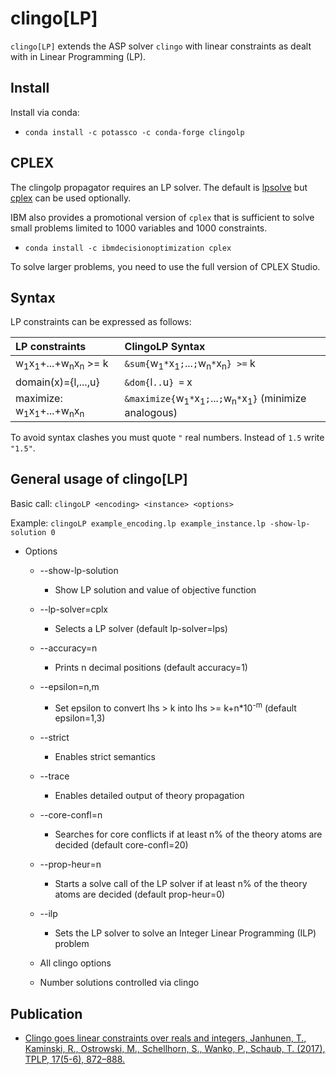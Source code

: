 # clingo[LP]  

`clingo[LP]` extends the ASP solver `clingo` with linear constraints as dealt with in Linear Programming (LP).

## Install

Install via conda:

+ `conda install -c potassco -c conda-forge clingolp`

## CPLEX

The clingolp propagator requires an LP solver. The default is [lpsolve](https://sourceforge.net/projects/lpsolve/) but [cplex](https://www.ibm.com/support/knowledgecenter/SSSA5P_12.7.0/ilog.odms.cplex.help/CPLEX/GettingStarted/topics/set_up/Python_setup.html) can be used optionally.

IBM also provides a promotional version of `cplex` that is sufficient to solve small problems limited to 1000 variables and 1000 constraints.

+ `conda install -c ibmdecisionoptimization cplex`

To solve larger problems, you need to use the full version of CPLEX Studio.

## Syntax

LP constraints can be expressed as follows:

|LP constraints | ClingoLP Syntax|
|:--------------|:---------------|
|w<sub>1</sub>x<sub>1</sub>+...+w<sub>n</sub>x<sub>n</sub> >= k | `&sum{`w<sub>1</sub>`*`x<sub>1</sub>`;`...`;`w<sub>n</sub>`*`x<sub>n</sub>`} >=` k |
| domain(x)={l,...,u} | `&dom{`l`..`u`} =` x
| maximize: w<sub>1</sub>x<sub>1</sub>+...+w<sub>n</sub>x<sub>n</sub> | `&maximize{`w<sub>1</sub>`*`x<sub>1</sub>`;`...`;`w<sub>n</sub>`*`x<sub>1</sub>`}` (minimize analogous)

To avoid syntax clashes you must quote `"` real numbers. Instead of `1.5` write `"1.5"`.

## General usage of clingo[LP]

Basic call:
`clingoLP <encoding> <instance> <options>`

Example:
`clingoLP example_encoding.lp example_instance.lp -show-lp-solution 0`

+ Options
  + --show-lp-solution
    + Show LP solution and value of objective function
  + --lp-solver=cplx
    + Selects a LP solver (default lp-solver=lps)
  + --accuracy=n
    + Prints n decimal positions (default accuracy=1)
  + --epsilon=n,m
    + Set epsilon to convert lhs > k into lhs >= k+n*10<sup>-m</sup> (default epsilon=1,3)
  + --strict
    + Enables strict semantics
  + --trace
    + Enables detailed output of theory propagation
  + --core-confl=n
    + Searches for core conflicts if at least n% of the theory atoms are decided (default core-confl=20)
  + --prop-heur=n
    + Starts a solve call of the LP solver if at least n% of the theory atoms are decided (default prop-heur=0)
  + --ilp
    + Sets the LP solver to solve an Integer Linear Programming (ILP) problem
  
  + All clingo options
  + Number solutions controlled via clingo
  
## Publication

+ [Clingo goes linear constraints over reals and integers, Janhunen, T., Kaminski, R., Ostrowski, M., Schellhorn, S., Wanko, P., Schaub, T. (2017),  TPLP, 17(5-6), 872–888.](https://www.cs.uni-potsdam.de/wv/publications/DBLP_journals/tplp/JanhunenKOSWS17.pdf)
